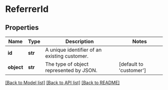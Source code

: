 # ReferrerId


## Properties
Name | Type | Description | Notes
------------ | ------------- | ------------- | -------------
**id** | **str** | A unique identifier of an existing customer. | 
**object** | **str** | The type of object represented by JSON. | [default to 'customer']

[[Back to Model list]](../README.md#documentation-for-models) [[Back to API list]](../README.md#documentation-for-api-endpoints) [[Back to README]](../README.md)


